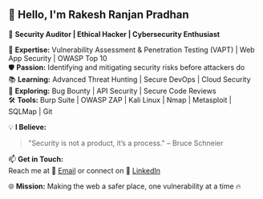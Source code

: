 ## 👋 Hello, I'm Rakesh Ranjan Pradhan

🔐 **Security Auditor | Ethical Hacker | Cybersecurity Enthusiast**

🚀 **Expertise:** Vulnerability Assessment & Penetration Testing (VAPT) | Web App Security | OWASP Top 10 <br>
🛡️ **Passion:** Identifying and mitigating security risks before attackers do <br>
📚 **Learning:** Advanced Threat Hunting | Secure DevOps | Cloud Security <br>
🌿 **Exploring:** Bug Bounty | API Security | Secure Code Reviews <br>
🛠️ **Tools:** Burp Suite | OWASP ZAP | Kali Linux | Nmap | Metasploit | SQLMap | Git <br>

💡 **I Believe:**  
> "Security is not a product, it’s a process." – Bruce Schneier  

📫 **Get in Touch:** <br>
Reach me at 📧 [Email](mailto:rakeshranjanpradhan25@gmail.com) or connect on 💼 [LinkedIn](https://www.linkedin.com/in/rakeshranjan25)

🌐 **Mission:** Making the web a safer place, one vulnerability at a time 🔥
